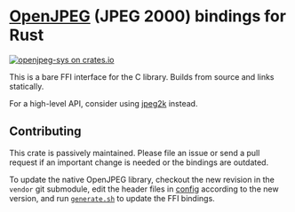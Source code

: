 # [OpenJPEG][1] (JPEG 2000) bindings for Rust

[![openjpeg-sys on crates.io](https://img.shields.io/crates/v/openjpeg-sys.svg)](https://crates.io/crates/openjpeg-sys)

This is a bare FFI interface for the C library. Builds from source and links statically.

For a high-level API, consider using [jpeg2k][2] instead.

[1]: https://github.com/uclouvain/openjpeg
[2]: https://crates.io/crates/jpeg2k

## Contributing

This crate is passively maintained.
Please file an issue or send a pull request if an important change is needed
or the bindings are outdated.

To update the native OpenJPEG library,
checkout the new revision in the `vendor` git submodule,
edit the header files in [config](./config) according to the new version,
and run [`generate.sh`](./generate.sh) to update the FFI bindings.
